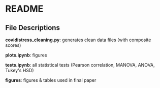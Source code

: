 # README 

## File Descriptions

**covidistress_cleaning.py**: generates clean data files (with composite scores)

**plots.ipynb**: figures

**tests.ipynb**: all statistical tests (Pearson correlation, MANOVA, ANOVA, Tukey's HSD)

**figures**: figures & tables used in final paper

